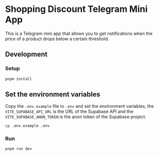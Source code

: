 # Shopping Discount Telegram Mini App

This is a Telegram mini app that allows you to get notifications when the price of a product drops below a certain threshold.

## Development

### Setup

```bash
pnpm install
```

## Set the environment variables
Copy the `.env.example` file to `.env` and set the environment variables, the `VITE_SUPABASE_API_URL` is the URL of the Supabase API and the `VITE_SUPABASE_ANON_TOKEN` is the anon token of the Supabase project.

```bash
cp .env.example .env
```

### Run

```bash
pnpm run dev
```

